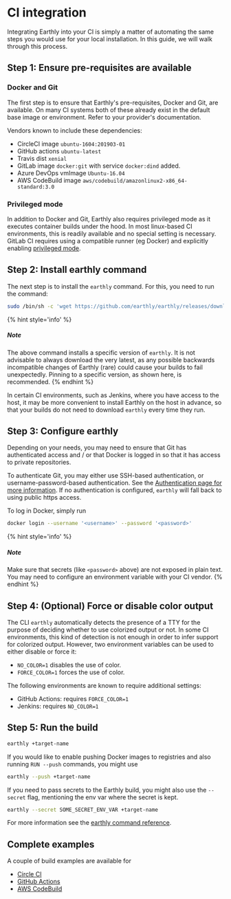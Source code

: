 # CI integration

Integrating Earthly into your CI is simply a matter of automating the same steps you would use for your local installation. In this guide, we will walk through this process.

## Step 1: Ensure pre-requisites are available

### Docker and Git

The first step is to ensure that Earthly's pre-requisites, Docker and Git, are available. On many CI systems both of these already exist in the default base image or environment. Refer to your provider's documentation.

Vendors known to include these dependencies:

* CircleCI image `ubuntu-1604:201903-01`
* GitHub actions `ubuntu-latest`
* Travis dist `xenial`
* GitLab image `docker:git` with service `docker:dind` added.
* Azure DevOps vmImage `Ubuntu-16.04`
* AWS CodeBuild image `aws/codebuild/amazonlinux2-x86_64-standard:3.0`

### Privileged mode

In addition to Docker and Git, Earthly also requires privileged mode as it executes container builds under the hood. In most linux-based CI environments, this is readily available and no special setting is necessary. GitLab CI requires using a compatible runner (eg Docker) and explicitly enabling [privileged mode](https://docs.gitlab.com/runner/executors/docker.html#the-privileged-mode).

## Step 2: Install earthly command

The next step is to install the `earthly` command. For this, you need to run the command:

```bash
sudo /bin/sh -c 'wget https://github.com/earthly/earthly/releases/download/v0.4.4/earthly-linux-amd64 -O /usr/local/bin/earthly && chmod +x /usr/local/bin/earthly'
```

{% hint style='info' %}
##### Note

The above command installs a specific version of `earthly`. It is not advisable to always download the very latest, as any possible backwards incompatible changes of Earthly (rare) could cause your builds to fail unexpectedly. Pinning to a specific version, as shown here, is recommended.
{% endhint %}

In certain CI environments, such as Jenkins, where you have access to the host, it may be more convenient to install Earthly on the host in advance, so that your builds do not need to download `earthly` every time they run.

## Step 3: Configure earthly

Depending on your needs, you may need to ensure that Git has authenticated access and / or that Docker is logged in so that it has access to private repositories.

To authenticate Git, you may either use SSH-based authentication, or username-password-based authentication. See the [Authentication page for more information](./auth.md). If no authentication is configured, `earthly` will fall back to using public https access.

To log in Docker, simply run

```bash
docker login --username '<username>' --password '<password>'
```

{% hint style='info' %}
##### Note

Make sure that secrets (like `<password>` above) are not exposed in plain text. You may need to configure an environment variable with your CI vendor.
{% endhint %}

## Step 4: (Optional) Force or disable color output

The CLI `earthly` automatically detects the presence of a TTY for the purpose of deciding whether to use colorized output or not. In some CI environments, this kind of detection is not enough in order to infer support for colorized output. However, two environment variables can be used to either disable or force it:

* `NO_COLOR=1` disables the use of color.
* `FORCE_COLOR=1` forces the use of color.

The following environments are known to require additional settings:

* GitHub Actions: requires `FORCE_COLOR=1`
* Jenkins: requires `NO_COLOR=1`

## Step 5: Run the build

```bash
earthly +target-name
```

If you would like to enable pushing Docker images to registries and also running `RUN --push` commands, you might use

```bash
earthly --push +target-name
```

If you need to pass secrets to the Earthly build, you might also use the `--secret` flag, mentioning the env var where the secret is kept.

```bash
earthly --secret SOME_SECRET_ENV_VAR +target-name
```

For more information see the [earthly command reference](../earthly-command/earthly-command.md).

## Complete examples

A couple of build examples are available for

* [Circle CI](../examples/circle-integration.md)
* [GitHub Actions](../examples/gh-actions-integration.md)
* [AWS CodeBuild](../examples/codebuild-integration.md)
